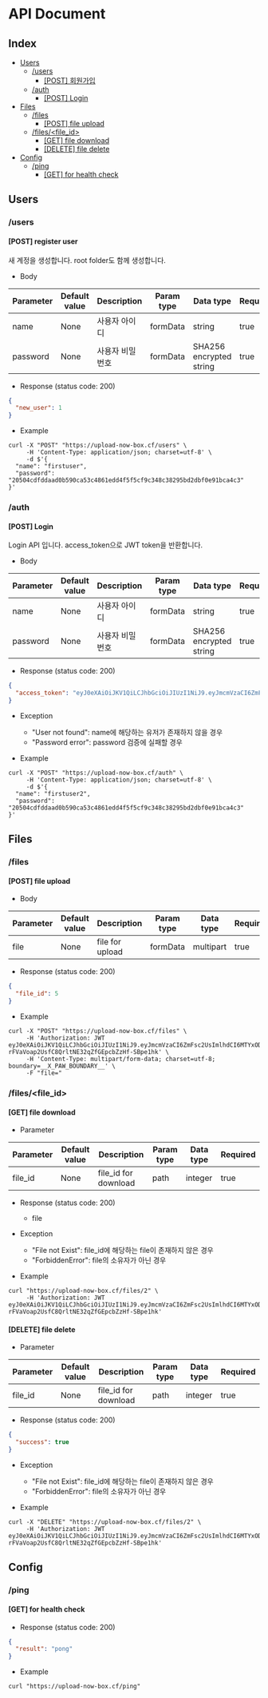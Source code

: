 # API Document
## Index
* [Users](#users-title)
  + [/users](#users-sub-title)
    - [[POST] 회원가입](#post-users)
  + [/auth](#auth-sub-title)
    - [[POST] Login](#post-auth)
* [Files](#files-title)
  + [/files](#files-sub-title)
    - [[POST] file upload](#post-files)
  + [/files/<file_id>](#files-fileid-sub-title)
    - [[GET] file download](#get-files)
    - [[DELETE] file delete](#delete-files)
* [Config](#config-title)
  + [/ping](#ping-sub-title)
    - [[GET] for health check](#get-ping)

## Users <a id="users-title"></a>
### /users <a id="users-sub-title"></a>
#### [POST] register user <a id="post-users"></a>
새 계정을 생성합니다. root folder도 함께 생성합니다.

* Body

|Parameter|Default value|Description|Param type|Data type|Required|
|---|---|---|---|---|---|
|name|None|사용자 아이디|formData|string|true|
|password|None|사용자 비밀번호|formData|SHA256 encrypted string|true|

* Response (status code: 200)
```json
{
  "new_user": 1
}
```

* Example

```commandline
curl -X "POST" "https://upload-now-box.cf/users" \
     -H 'Content-Type: application/json; charset=utf-8' \
     -d $'{
  "name": "firstuser",
  "password": "20504cdfddaad0b590ca53c4861edd4f5f5cf9c348c38295bd2dbf0e91bca4c3"
}'
```

### /auth <a id="auth-sub-title"></a>
#### [POST] Login <a id="post-auth"></a>
Login API 입니다. access_token으로 JWT token을 반환합니다.

* Body

|Parameter|Default value|Description|Param type|Data type|Required|
|---|---|---|---|---|---|
|name|None|사용자 아이디|formData|string|true|
|password|None|사용자 비밀번호|formData|SHA256 encrypted string|true|

* Response (status code: 200)
```json
{
  "access_token": "eyJ0eXAiOiJKV1QiLCJhbGciOiJIUzI1NiJ9.eyJmcmVzaCI6ZmFsc2UsImlhdCI6MTYxODQwODExNiwianRpIjoiMWQ4ZmIxNjAtNDQ3My00ZDJlLTg1NDItNzNlZjBjNTFiM2FmIiwibmJmIjoxNjE4NDA4MTE2LCJ0eXBlIjoiYWNjZXNzIiwiaWRlbnRpdHkiOjQsImV4cCI6MTYxOTAxMjkxNiwiY3JlYXRlZF9hdCI6IjIwMjEtMDQtMTRUMjI6NDc6NTUifQ.gqOjDBVegv-jACs8n1AK2BZdL2D_Ueu2-qsYLA5RAtQ"
}
```

* Exception

  + "User not found": name에 해당하는 유저가 존재하지 않을 경우
  + "Password error": password 검증에 실패할 경우

* Example
```commandline
curl -X "POST" "https://upload-now-box.cf/auth" \
     -H 'Content-Type: application/json; charset=utf-8' \
     -d $'{
  "name": "firstuser2",
  "password": "20504cdfddaad0b590ca53c4861edd4f5f5cf9c348c38295bd2dbf0e91bca4c3"
}'
```

## Files <a id="files-title"></a>
### /files <a id="files-sub-title"></a>
#### [POST] file upload <a id="post-files"></a>

* Body
  
|Parameter|Default value|Description|Param type|Data type|Required|
|---|---|---|---|---|---|
|file|None|file for upload|formData|multipart|true|

* Response (status code: 200)
```json
{
  "file_id": 5
}
```

* Example
```commandline
curl -X "POST" "https://upload-now-box.cf/files" \
     -H 'Authorization: JWT eyJ0eXAiOiJKV1QiLCJhbGciOiJIUzI1NiJ9.eyJmcmVzaCI6ZmFsc2UsImlhdCI6MTYxODQxMDU3MSwianRpIjoiMjM2MmI5YzgtZjc1OS00NDAxLTljNTQtZWEyYWYxNTkwMzk3IiwibmJmIjoxNjE4NDEwNTcxLCJ0eXBlIjoiYWNjZXNzIiwiaWRlbnRpdHkiOjEsImV4cCI6MTYxOTAxNTM3MSwiY3JlYXRlZF9hdCI6IjIwMjEtMDQtMTRUMjM6Mjk6MjcifQ.-rFVaVoap2UsfC8QrltNE32qZfGEpcbZzHf-SBpe1hk' \
     -H 'Content-Type: multipart/form-data; charset=utf-8; boundary=__X_PAW_BOUNDARY__' \
     -F "file="
```

### /files/<file_id> <a id="files-fileid-sub-title"></a>
#### [GET] file download <a id="get-files"></a>
* Parameter

|Parameter|Default value|Description|Param type|Data type|Required|
|---|---|---|---|---|---|
|file_id|None|file_id for download|path|integer|true|

* Response (status code: 200)
  + file

* Exception
  + "File not Exist": file_id에 해당하는 file이 존재하지 않은 경우
  + "ForbiddenError": file의 소유자가 아닌 경우
  
* Example
```commandline
curl "https://upload-now-box.cf/files/2" \
     -H 'Authorization: JWT eyJ0eXAiOiJKV1QiLCJhbGciOiJIUzI1NiJ9.eyJmcmVzaCI6ZmFsc2UsImlhdCI6MTYxODQxMDU3MSwianRpIjoiMjM2MmI5YzgtZjc1OS00NDAxLTljNTQtZWEyYWYxNTkwMzk3IiwibmJmIjoxNjE4NDEwNTcxLCJ0eXBlIjoiYWNjZXNzIiwiaWRlbnRpdHkiOjEsImV4cCI6MTYxOTAxNTM3MSwiY3JlYXRlZF9hdCI6IjIwMjEtMDQtMTRUMjM6Mjk6MjcifQ.-rFVaVoap2UsfC8QrltNE32qZfGEpcbZzHf-SBpe1hk'
```

#### [DELETE] file delete <a id="delete-files"></a>
* Parameter

|Parameter|Default value|Description|Param type|Data type|Required|
|---|---|---|---|---|---|
|file_id|None|file_id for download|path|integer|true|

* Response (status code: 200)
```json
{
  "success": true
}
```

* Exception
  + "File not Exist": file_id에 해당하는 file이 존재하지 않은 경우
  + "ForbiddenError": file의 소유자가 아닌 경우

* Example
```commandline
curl -X "DELETE" "https://upload-now-box.cf/files/2" \
     -H 'Authorization: JWT eyJ0eXAiOiJKV1QiLCJhbGciOiJIUzI1NiJ9.eyJmcmVzaCI6ZmFsc2UsImlhdCI6MTYxODQxMDU3MSwianRpIjoiMjM2MmI5YzgtZjc1OS00NDAxLTljNTQtZWEyYWYxNTkwMzk3IiwibmJmIjoxNjE4NDEwNTcxLCJ0eXBlIjoiYWNjZXNzIiwiaWRlbnRpdHkiOjEsImV4cCI6MTYxOTAxNTM3MSwiY3JlYXRlZF9hdCI6IjIwMjEtMDQtMTRUMjM6Mjk6MjcifQ.-rFVaVoap2UsfC8QrltNE32qZfGEpcbZzHf-SBpe1hk'
```

## Config <a id="config-title"></a>
### /ping <a id="ping-sub-title"></a>
#### [GET] for health check <a id="get-ping"></a>
* Response (status code: 200)
```json
{
  "result": "pong"
}
```

* Example
```commandline
curl "https://upload-now-box.cf/ping"
```
